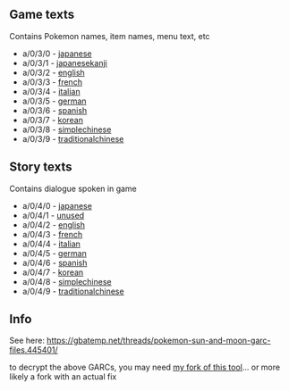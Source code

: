 ## Game texts
Contains Pokemon names, item names, menu text, etc

- a/0/3/0 - [japanese](https://raw.githubusercontent.com/vgmoose/sm-demo-text/master/gametext/japanese.txt)
- a/0/3/1 - [japanesekanji](https://raw.githubusercontent.com/vgmoose/sm-demo-text/master/gametext/japanesekanji.txt)
- a/0/3/2 - [english](https://raw.githubusercontent.com/vgmoose/sm-demo-text/master/gametext/english.txt)
- a/0/3/3 - [french](https://raw.githubusercontent.com/vgmoose/sm-demo-text/master/gametext/french.txt)
- a/0/3/4 - [italian](https://raw.githubusercontent.com/vgmoose/sm-demo-text/master/gametext/italian.txt)
- a/0/3/5 - [german](https://raw.githubusercontent.com/vgmoose/sm-demo-text/master/gametext/german.txt)
- a/0/3/6 - [spanish](https://raw.githubusercontent.com/vgmoose/sm-demo-text/master/gametext/spanish.txt)
- a/0/3/7 - [korean](https://raw.githubusercontent.com/vgmoose/sm-demo-text/master/gametext/korean.txt)
- a/0/3/8 - [simplechinese](https://raw.githubusercontent.com/vgmoose/sm-demo-text/master/gametext/simplechinese.txt)
- a/0/3/9 - [traditionalchinese](https://raw.githubusercontent.com/vgmoose/sm-demo-text/master/gametext/traditionalchinese.txt)


## Story texts
Contains dialogue spoken in game

- a/0/4/0 - [japanese](https://raw.githubusercontent.com/vgmoose/sm-demo-text/master/storytext/japanese.txt)
- a/0/4/1 - [unused](https://raw.githubusercontent.com/vgmoose/sm-demo-text/master/storytext/unused.txt)
- a/0/4/2 - [english](https://raw.githubusercontent.com/vgmoose/sm-demo-text/master/storytext/english.txt)
- a/0/4/3 - [french](https://raw.githubusercontent.com/vgmoose/sm-demo-text/master/storytext/french.txt)
- a/0/4/4 - [italian](https://raw.githubusercontent.com/vgmoose/sm-demo-text/master/storytext/italian.txt)
- a/0/4/5 - [german](https://raw.githubusercontent.com/vgmoose/sm-demo-text/master/storytext/german.txt)
- a/0/4/6 - [spanish](https://raw.githubusercontent.com/vgmoose/sm-demo-text/master/storytext/spanish.txt)
- a/0/4/7 - [korean](https://raw.githubusercontent.com/vgmoose/sm-demo-text/master/storytext/korean.txt)
- a/0/4/8 - [simplechinese](https://raw.githubusercontent.com/vgmoose/sm-demo-text/master/storytext/simplechinese.txt)
- a/0/4/9 - [traditionalchinese](https://raw.githubusercontent.com/vgmoose/sm-demo-text/master/storytext/traditionalchinese.txt)

## Info
See here: https://gbatemp.net/threads/pokemon-sun-and-moon-garc-files.445401/

to decrypt the above GARCs, you may need [my fork of this tool](https://github.com/vgmoose/GARC-Unpack)... or more likely a fork with an actual fix

